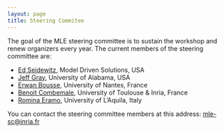 ```yaml
---
layout: page
title: Steering Commitee
---
```


The goal of the MLE steering committee is to sustain the workshop and renew organizers every year.
The current members of the steering committee are:

- [Ed Seidewitz](https://www.linkedin.com/in/seidewitz), Model Driven Solutions, USA
- [Jeff Gray](http://gray.cs.ua.edu/), University of Alabama, USA
- [Erwan Bousse](https://bousse-e.univ-nantes.io/), University of Nantes, France
- [Benoit Combemale](https://www.irit.fr/~Benoit.Combemale/), University of Toulouse & Inria, France
- [Romina Eramo](http://people.disim.univaq.it/~romina.eramo/), University of L’Aquila, Italy

You can contact the steering committee members at this address: [mle-sc@inria.fr](mailto:mle-sc@inria.fr) 